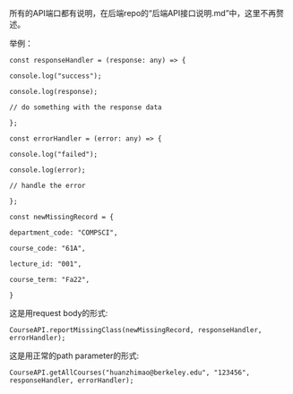 所有的API端口都有说明，在后端repo的“后端API接口说明.md”中，这里不再赘述。

举例：

`const responseHandler = (response: any) => {`

  `console.log("success");`

  `console.log(response);`

  `// do something with the response data`

 `};`



 `const errorHandler = (error: any) => {`

  `console.log("failed");`

  `console.log(error);`

  `// handle the error`

 `};`



 `const newMissingRecord = {`

  `department_code: "COMPSCI",`

  `course_code: "61A",`

  `lecture_id: "001",`

  `course_term: "Fa22",`

 `}`



这是用request body的形式:

 `CourseAPI.reportMissingClass(newMissingRecord, responseHandler, errorHandler);`

这是用正常的path parameter的形式:

 `CourseAPI.getAllCourses("huanzhimao@berkeley.edu", "123456", responseHandler, errorHandler);`

